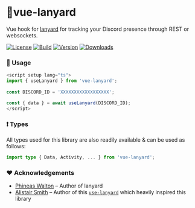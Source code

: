 # 🧩vue-lanyard

Vue hook for [lanyard](https://github.com/Phineas/lanyard/) for tracking your Discord presence through REST or websockets.

[![License](https://img.shields.io/badge/-MIT-f56565.svg?longCache=true&style=for-the-badge)](https://github.com/nurodev/vue-lanyard/blob/main/LICENSE)
[![Build](https://img.shields.io/github/workflow/status/nurodev/vue-lanyard/Build?label=%20&logo=github&logoColor=white&style=for-the-badge)](https://github.com/nurodev/vue-lanyard/actions?query=workflow%3A%22%F0%9F%94%A8+Build%22)
[![Version](https://img.shields.io/npm/v/vue-lanyard?label=%20&style=for-the-badge)](https://www.npmjs.com/package/vue-lanyard)
[![Downloads](https://img.shields.io/npm/dm/vue-lanyard?label=%20&logo=Docusign&logoColor=white&style=for-the-badge)](https://www.npmjs.com/package/vue-lanyard)

### 🦄 Usage

```typescript
<script setup lang="ts">
import { useLanyard } from 'vue-lanyard';
					
const DISCORD_ID = 'XXXXXXXXXXXXXXXXXX';

const { data } = await useLanyard(DISCORD_ID);
</script>
```

### ❗ Types

All types used for this library are also readily available & can be used as follows:

```typescript
import type { Data, Activity, ... } from 'vue-lanyard';
```

### ❤️ Acknowledgements

 - [Phineas Walton](https://github.com/Phineas/) – Author of lanyard
 - [Alistair Smith](https://github.com/alii/) – Author of this [`use-lanyard`](https://github.com/alii/use-lanyard) which heavily inspired this library

